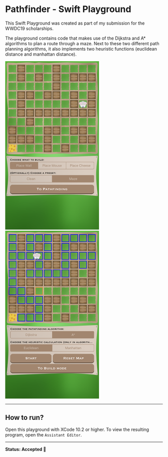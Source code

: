 # Pathfinder - Swift Playground

This Swift Playground was created as part of my submission for the WWDC19 scholarships.

The playground contains code that makes use of the Dijkstra and A* algorithms to plan a route through a maze. Next to these two different path planning algorithms, it also implements two heuristic functions (euclidean distance and manhattan distance).


<img src="screenshots/maze.png" width=300> <img src="screenshots/maze-moving.png" width=300>


---
## How to run?
Open this playground with XCode 10.2 or higher. To view the resulting program, open the `Assistant Editor`.

---
**Status: Accepted 🎉**
